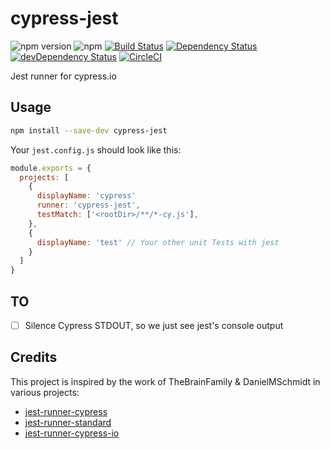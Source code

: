 # cypress-jest

![npm version](https://img.shields.io/npm/v/cypress-jest.svg)
![npm](https://img.shields.io/npm/dm/cypress-jest.svg)
[![Build Status](https://travis-ci.org/YOU54F/cypress-jest.svg?branch=master)](https://travis-ci.org/YOU54F/cypress-jest)
[![Dependency Status](https://img.shields.io/david/you54f/cypress-jest.svg?style=flat-square)](https://david-dm.org/you54f/cypress-jest)
[![devDependency Status](https://img.shields.io/david/dev/you54f/cypress-jest.svg?style=flat-square)](https://david-dm.org/you54f/cypress-jest#info=devDependencies)
[![CircleCI](https://circleci.com/gh/YOU54F/cypress-jest.svg?style=svg)](https://circleci.com/gh/YOU54F/cypress-jest)

Jest runner for cypress.io

## Usage

```sh
npm install --save-dev cypress-jest
```

Your `jest.config.js` should look like this:

```js
module.exports = {
  projects: [
    {
      displayName: 'cypress'
      runner: 'cypress-jest',
      testMatch: ['<rootDir>/**/*-cy.js'],
    },
    {
      displayName: 'test' // Your other unit Tests with jest
    }
  ]
}
```

## TO

- [ ] Silence Cypress STDOUT, so we just see jest's console output

## Credits

This project is inspired by the work of TheBrainFamily & DanielMSchmidt in various projects:

* [jest-runner-cypress](https://github.com/TheBrainFamily/jest-runner-cypress)
* [jest-runner-standard](https://github.com/TheBrainFamily/jest-runner-standard)
* [jest-runner-cypress-io](https://github.com/DanielMSchmidt/jest-runner-cypress-io)
